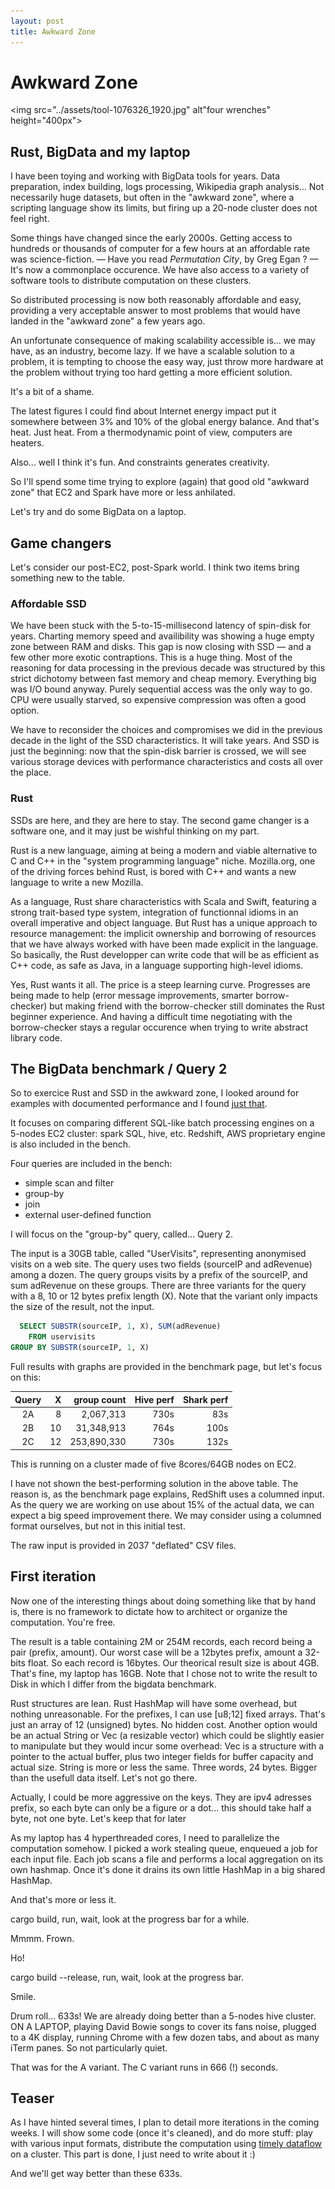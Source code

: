 ```yaml
---
layout: post
title: Awkward Zone
---
```


# Awkward Zone

<img src="../assets/tool-1076326_1920.jpg" alt"four wrenches" height="400px">

## Rust, BigData and my laptop

I have been toying and working with BigData tools for years. Data preparation,
index building, logs processing, Wikipedia graph analysis...
Not necessarily huge
datasets, but often in the "awkward zone", where a scripting language show its
limits, but firing up a 20-node cluster does not feel right.

Some things have changed since the early 2000s. Getting access to hundreds or
thousands of computer for a few hours at an affordable rate was
science-fiction. — Have you read _Permutation City_, by Greg Egan ? — 
It's now a commonplace occurence. We have also access to
a variety of software tools to distribute computation on these clusters.

So distributed processing is now both reasonably affordable and easy, providing
a very acceptable answer to most problems that would have landed in the
"awkward zone" a few years ago.

An unfortunate consequence of making scalability accessible is... we may have,
as an industry, become lazy. If we have a scalable solution to a problem, it is
tempting to choose the easy way, just throw more hardware at the problem
without trying too hard getting a more efficient solution.

It's a bit of a shame.

The latest figures I could find about Internet energy impact put it somewhere
between 3% and 10% of the global energy balance. And that's heat. Just heat.
From a thermodynamic point of view, computers are heaters.

Also... well I think it's fun. And constraints generates creativity.

So I'll spend some time trying to explore (again) that good old "awkward zone"
that EC2 and Spark have more or less anhilated.

Let's try and do some BigData on a laptop.

## Game changers

Let's consider our post-EC2, post-Spark world. I think two items bring
something new to the table.

### Affordable SSD

We have been stuck with the 5-to-15-millisecond latency of spin-disk for years.
Charting memory speed and availibility was showing a huge empty zone between
RAM and disks. This gap is now closing with SSD — and a few other more
exotic contraptions. This is a huge thing. Most of the reasoning for data
processing in the previous decade was structured by this strict dichotomy
between fast memory and cheap memory. Everything big
was I/O bound anyway. Purely sequential access was the only way to go. CPU were
usually starved, so expensive compression was often a good option.

We have to reconsider the choices and compromises we did in the previous decade
in the light of the SSD characteristics. It will take years. And SSD is just
the beginning: now that the spin-disk barrier is crossed, we will see
various storage devices with performance characteristics and costs all over
the place.

### Rust

SSDs are here, and they are here to stay. The second game changer is a software
one, and it may just be wishful thinking on my part.

Rust is a new language, aiming at being a modern and viable alternative to
C and C++ in the "system programming language" niche. Mozilla.org, one of the
driving forces behind Rust, is bored with C++ and wants a new language to
write a new Mozilla.

As a language, Rust share characteristics with Scala and Swift, featuring a
strong trait-based type system, integration of functionnal idioms in an overall
imperative and object language. But Rust has a unique approach to resource
management: the implicit ownership and borrowing of resources that we have
always worked with have been made explicit in the language. So basically, the
Rust developper can write code that will be as efficient as C++ code, as
safe as Java, in a language supporting high-level idioms.

Yes, Rust wants it all. The price is a steep learning curve. Progresses
are being
made to help (error message improvements, smarter borrow-checker) but
making friend with the borrow-checker still dominates the Rust beginner
experience. And having a difficult time negotiating with the borrow-checker
stays a regular occurence when trying to write abstract library code.

## The BigData benchmark / Query 2

So to exercice Rust and SSD in the awkward zone, I looked around for
examples with documented performance and I found
[just that](https://amplab.cs.berkeley.edu/benchmark/).

It focuses on comparing different SQL-like batch processing engines on a
5-nodes EC2 cluster: spark SQL, hive, etc. Redshift, AWS proprietary
engine is also included in the bench.

Four queries are included in the bench:
- simple scan and filter
- group-by
- join
- external user-defined function

I will focus on the "group-by" query, called... Query 2. 

The input is a 30GB table, called "UserVisits", representing anonymised
visits on a web site. The query uses two fields (sourceIP and adRevenue) among
a dozen. The query groups visits by a prefix of the sourceIP, and sum
adRevenue on these groups. There are three variants for the query with a
8, 10 or 12 bytes prefix length (X). Note that the variant only impacts the
size of the result, not the input.

```SQL
  SELECT SUBSTR(sourceIP, 1, X), SUM(adRevenue)
    FROM uservisits
GROUP BY SUBSTR(sourceIP, 1, X)
```

Full results with graphs are provided in the benchmark page, but let's focus
on this:

| Query   |  X | group count | Hive perf | Shark perf |
|:-------:|---:|------------:|----------:|-----------:|
|   2A    |   8|   2,067,313 |      730s |        83s |
|   2B    |  10|  31,348,913 |      764s |       100s |
|   2C    |  12| 253,890,330 |      730s |       132s |

This is running on a cluster made of five 8cores/64GB nodes on EC2.

I have not shown the best-performing solution in the above table. The reason
is, as the benchmark page explains, RedShift uses a columned input. As the
query we are working on use about 15% of the actual data, we can expect a big
speed improvement there. We may consider using a columned format ourselves,
but not in this initial test.

The raw input is provided in 2037 "deflated" CSV files.

## First iteration

Now one of the interesting things about doing something like that by hand
is, there is no framework to dictate how to architect or organize the
computation. You're free.

The result is a table containing 2M or 254M records, each record being
a pair (prefix, amount). Our worst case will be a 12bytes prefix, amount a
32-bits float. So each record is 16bytes. Our theorical result size is
about 4GB. That's fine, my laptop has 16GB. Note that I chose not to write
the result to Disk in which I differ from the bigdata benchmark.

Rust structures are lean. Rust HashMap will have some overhead, but nothing
unreasonable. For the prefixes, I can use [u8;12] fixed arrays. That's just
an array of 12 (unsigned) bytes. No hidden
cost. Another option would be an actual String or Vec
(a resizable vector) which could be slightly easier to manipulate but they
would incur some overhead: Vec is a structure with a pointer to the actual
buffer, plus two integer fields for buffer capacity and actual size.
String is more or less the same. Three
words, 24 bytes. Bigger than the usefull data itself. Let's not go there.

Actually, I could be more aggressive on the keys. They are ipv4 adresses
prefix,
so each byte can only be a figure or a dot... this should take half a byte,
not one byte. Let's keep that for later

As my laptop has 4 hyperthreaded cores, I need to parallelize the computation
somehow. I picked a work stealing queue, enqueued a job for each input file.
Each job scans a file and performs a local aggregation on its own hashmap.
Once it's done it drains its own little HashMap in a big shared HashMap.

And that's more or less it.

cargo build, run, wait, look at the progress bar for a while.

Mmmm. Frown.

Ho!

cargo build --release, run, wait, look at the progress bar.

Smile.

Drum roll... 633s! We are already doing better than a 5-nodes hive cluster.
ON A LAPTOP, playing David Bowie songs to cover its fans noise,
plugged to a 4K display, running Chrome with a few dozen tabs,
and about as many iTerm panes. So not particularly quiet.

That was for the A variant. The C variant runs in 666 (!) seconds.

## Teaser

As I have hinted several times, I plan to detail more iterations in the
coming weeks.
I will show some code (once it's cleaned), and do more stuff: play with
various input formats, distribute the computation using
[timely dataflow](https://github.com/frankmcsherry/timely-dataflow)
on a cluster. This part is done, I just need to write about it :)

And we'll get way better than these 633s.
